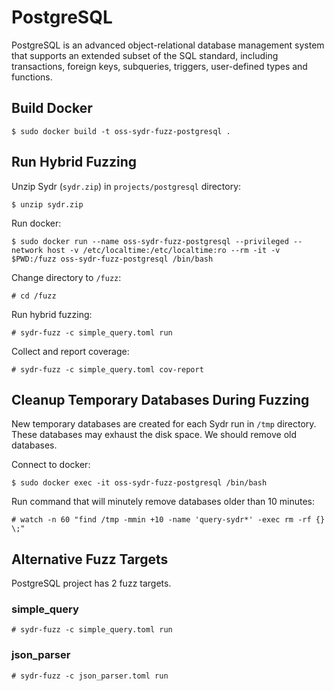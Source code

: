 # PostgreSQL

PostgreSQL is an advanced object-relational database management system that
supports an extended subset of the SQL standard, including transactions, foreign
keys, subqueries, triggers, user-defined types and functions.

## Build Docker

    $ sudo docker build -t oss-sydr-fuzz-postgresql .

## Run Hybrid Fuzzing

Unzip Sydr (`sydr.zip`) in `projects/postgresql` directory:

    $ unzip sydr.zip

Run docker:

    $ sudo docker run --name oss-sydr-fuzz-postgresql --privileged --network host -v /etc/localtime:/etc/localtime:ro --rm -it -v $PWD:/fuzz oss-sydr-fuzz-postgresql /bin/bash

Change directory to `/fuzz`:

    # cd /fuzz

Run hybrid fuzzing:

    # sydr-fuzz -c simple_query.toml run

Collect and report coverage:

    # sydr-fuzz -c simple_query.toml cov-report

## Cleanup Temporary Databases During Fuzzing

New temporary databases are created for each Sydr run in `/tmp` directory. These
databases may exhaust the disk space. We should remove old databases.

Connect to docker:

    $ sudo docker exec -it oss-sydr-fuzz-postgresql /bin/bash

Run command that will minutely remove databases older than 10 minutes:

    # watch -n 60 "find /tmp -mmin +10 -name 'query-sydr*' -exec rm -rf {} \;"

## Alternative Fuzz Targets

PostgreSQL project has 2 fuzz targets.

### simple_query

    # sydr-fuzz -c simple_query.toml run

### json_parser

    # sydr-fuzz -c json_parser.toml run
